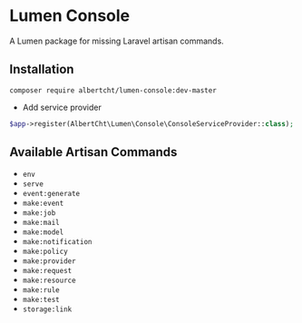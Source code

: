 # Lumen Console

A Lumen package for missing Laravel artisan commands.

## Installation

```
composer require albertcht/lumen-console:dev-master
```

* Add service provider

```php
$app->register(AlbertCht\Lumen\Console\ConsoleServiceProvider::class);
```

## Available Artisan Commands

* `env`
* `serve`
* `event:generate`
* `make:event`
* `make:job`
* `make:mail`
* `make:model`
* `make:notification`
* `make:policy`
* `make:provider`
* `make:request`
* `make:resource`
* `make:rule`
* `make:test`
* `storage:link`
